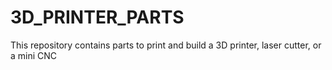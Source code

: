 # 3D_PRINTER_PARTS
This repository contains parts to print and build a 3D printer, laser cutter, or a mini CNC
